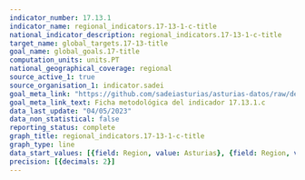```yaml
---
indicator_number: 17.13.1
indicator_name: regional_indicators.17-13-1-c-title
national_indicator_description: regional_indicators.17-13-1-c-title
target_name: global_targets.17-13-title
goal_name: global_goals.17-title
computation_units: units.PT
national_geographical_coverage: regional
source_active_1: true
source_organisation_1: indicator.sadei
goal_meta_link: "https://github.com/sadeiasturias/asturias-datos/raw/develop/descargas/metodologia/17.13.1.c.pdf"
goal_meta_link_text: Ficha metodológica del indicador 17.13.1.c
data_last_update: "04/05/2023"
data_non_statistical: false
reporting_status: complete
graph_title: regional_indicators.17-13-1-c-title
graph_type: line
data_start_values: [{field: Region, value: Asturias}, {field: Region, value: España}]
precision: [{decimals: 2}]
---
```

